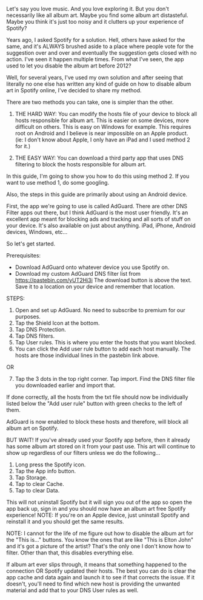 Let's say you love music. And you love exploring it. But you don't necessarily like all album art. Maybe you find some album art distasteful. Maybe you think it's just too noisy and it clutters up your experience of Spotify?

Years ago, I asked Spotify for a solution. Hell, others have asked for the same, and it's ALWAYS brushed aside to a place where people vote for the suggestion over and over and eventually the suggestion gets closed with no action. I've seen it happen multiple times. From what I've seen, the app used to let you disable the album art before 2012?

Well, for several years, I've used my own solution and after seeing that literally no one else has written any kind of guide on how to disable album art in Spotify online, I've decided to share my method.

There are two methods you can take, one is simpler than the other.
	
 1. THE HARD WAY: You can modify the hosts file of your device to block all hosts responsible for album art. This is easier on some devices, more difficult on others. This is easy on Windows for example. This requires root on Android and I believe is near impossible on an Apple product. (ie: I don't know about Apple, I only have an iPad and I used method 2 for it.)
	
 2. THE EASY WAY: You can download a third party app that uses DNS filtering to block the hosts responsible for album art.

In this guide, I'm going to show you how to do this using method 2. If you want to use method 1, do some googling. 

Also, the steps in this guide are primarily about using an Android device.

First, the app we're going to use is called AdGuard. There are other DNS Filter apps out there, but I think AdGuard is the most user friendly. It's an excellent app meant for blocking ads and tracking and all sorts of stuff on your device. It's also available on just about anything. iPad, iPhone, Android devices,  Windows, etc...

So let's get started.

Prerequisites:
- Download AdGuard onto whatever device you use Spotify on.
- Download my custom AdGuard DNS filter list from https://pastebin.com/yUT2Hi3i The download button is above the text. Save it to a location on your device and remember that location.

STEPS:
1. Open and set up AdGuard. No need to subscribe to premium for our purposes.
2. Tap the Shield Icon at the bottom.
3. Tap DNS Protection.
4. Tap DNS filters.
5. Tap User rules. This is where you enter the hosts that you want blocked.
6. You can click the Add user rule button to add each host manually. The hosts are those individual lines in the pastebin link above.

OR

7. Tap the 3 dots in the top right corner. Tap import. Find the DNS filter file you downloaded earlier and import that.

If done correctly, all the hosts from the txt file should now be individually listed below the "Add user rule" button with green checks to the left of them.

AdGuard is now enabled to block these hosts and therefore, will block all album art on Spotify.

BUT WAIT! If you've already used your Spotify app before, then it already has some album art stored on it from your past use. This art will continue to show up regardless of our filters unless we do the following...

1. Long press the Spotify icon.
2. Tap the App info button.
3. Tap Storage.
4. Tap to clear Cache.
5. Tap to clear Data.

This will not uninstall Spotify but it will sign you out of the app so open the app back up, sign in and you should now have an album art free Spotify experience! NOTE: If you're on an Apple device, just uninstall Spotify and reinstall it and you should get the same results.

NOTE: I cannot for the life of me figure out how to disable the album art for the "This is..." buttons. You know the ones that are like "This is Elton John" and it's got a picture of the artist? That's the only one I don't know how to filter. Other than that, this disables everything else.

If album art ever slips through, it means that something happened to the connection OR Spotify updated their hosts. The best you can do is clear the app cache and data again and launch it to see if that corrects the issue. If it doesn't, you'll need to find which new host is providing the unwanted material and add that to your DNS User rules as well. 
